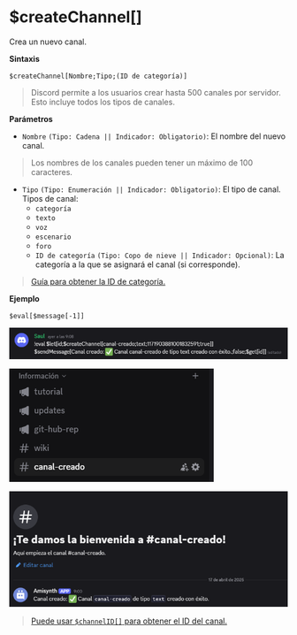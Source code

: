 # $createChannel[]

Crea un nuevo canal.

**Sintaxis**
```
$createChannel[Nombre;Tipo;(ID de categoría)]
```
> Discord permite a los usuarios crear hasta 500 canales por servidor. Esto incluye todos los tipos de canales.

**Parámetros**

- `Nombre` `(Tipo: Cadena || Indicador: Obligatorio)`: El nombre del nuevo canal.

> Los nombres de los canales pueden tener un máximo de 100 caracteres.

- `Tipo` `(Tipo: Enumeración || Indicador: Obligatorio)`: El tipo de canal. Tipos de canal:
   - `categoría`
   - `texto`
   - `voz`
   - `escenario`
   - `foro`
   - `ID de categoría` `(Tipo: Copo de nieve || Indicador: Opcional)`: La categoría a la que se asignará el canal (si corresponde).
> [Guía para obtener la ID de categoría.](https://support.discord.com/hc/en-us/articles/206346498-Where-can-I-find-my-User-Server-Message-ID-)

**Ejemplo**
```
$eval[$message[-1]]
```
![alt text](image-120.png)

![alt text](image-106.png)

![alt text](image-108.png)

> [Puede usar `$channelID[]` para obtener el ID del canal.](./authorIDComplex.md)